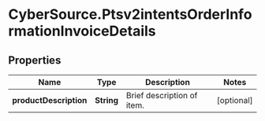 # CyberSource.Ptsv2intentsOrderInformationInvoiceDetails

## Properties
Name | Type | Description | Notes
------------ | ------------- | ------------- | -------------
**productDescription** | **String** | Brief description of item. | [optional] 



